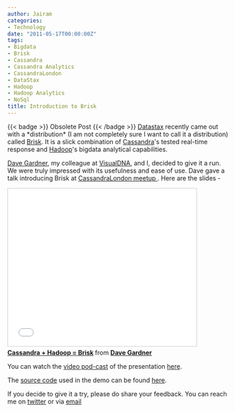 ```yaml
---
author: Jairam
categories:
- Technology
date: "2011-05-17T00:00:00Z"
tags:
- Bigdata
- Brisk
- Cassandra
- Cassandra Analytics
- CassandraLondon
- DataStax
- Hadoop
- Hadoop Analytics
- NoSql
title: Introduction to Brisk
---
```

{{< badge >}}
Obsolete Post
{{< /badge >}}
[Datastax](http://www.datastax.com) recently came out with a \*distribution\* (I am not completely sure I want to call it a distribution) called [Brisk](http://www.datastax.com/brisk). It is a slick combination of [Cassandra](http://cassandra.apache.org)'s tested real-time response and [Hadoop](http://hadoop.apache.org/)'s bigdata analytical capabilities.

[Dave Gardner](http://davegardner.me.uk/), my colleague at [VisualDNA](http://www.visualdna.com), and I, decided to give it a run. We were truly impressed with its usefulness and ease of use. Dave gave a talk introducing Brisk at [CassandraLondon meetup ](http://www.meetup.com/Cassandra-London/). Here are the slides -

<iframe src="//www.slideshare.net/slideshow/embed_code/key/2C0EpUYNMSZHTU" width="425" height="355" frameborder="0" marginwidth="0" marginheight="0" scrolling="no" style="border:1px solid #CCC; border-width:1px; margin-bottom:5px; max-width: 100%;" allowfullscreen> </iframe> <div style="margin-bottom:5px"> <strong> <a href="//www.slideshare.net/davegardnerisme/cassandra-hadoop-brisk" title="Cassandra + Hadoop = Brisk">Cassandra + Hadoop = Brisk</a> </strong> from <strong><a href="//www.slideshare.net/davegardnerisme">Dave Gardner</a></strong> </div>

You can watch the [video pod-cast](http://skillsmatter.com/podcast/home/cassandra-may-meetup/js-1174) of the presentation [here](http://skillsmatter.com/podcast/home/cassandra-may-meetup/js-1174).

The [source code](https://github.com/davegardnerisme/we-have-your-kidneys) used in the demo can be found [here](https://github.com/davegardnerisme/we-have-your-kidneys).

If you decide to give it a try, please do share your feedback. You can reach me on [twitter](http://www.twitter.com/jairamc) or via [email](mailto:contact@jairam.me)
